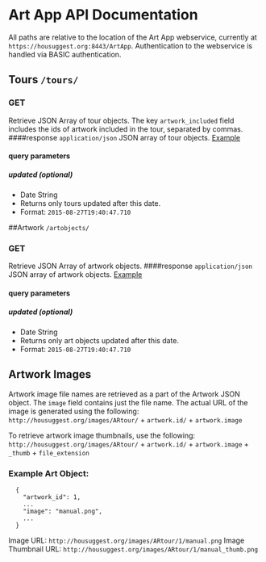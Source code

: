 # Art App API Documentation

All paths are relative to the location of the Art App webservice, currently at `https://housuggest.org:8443/ArtApp`. Authentication to the webservice is handled via BASIC authentication.

## Tours `/tours/` 
### GET
Retrieve JSON Array of tour objects. The key `artwork_included` field includes the ids of artwork included in the tour, separated by commas.
####response `application/json`
JSON array of tour objects. [Example](https://gist.github.com/CarlSteven/b4617e0e35f50787e24e)
#### query parameters
##### updated (optional)
- Date String
- Returns only tours updated after this date.
- Format: `2015-08-27T19:40:47.710`

##Artwork `/artobjects/`
### GET
Retrieve JSON Array of artwork objects.
####response `application/json`
JSON array of artwork objects. [Example](https://gist.github.com/CarlSteven/6c237b4b3238e89dedf8)
#### query parameters
##### updated (optional)
- Date String
- Returns only art objects updated after this date.
- Format: `2015-08-27T19:40:47.710`

## Artwork Images
Artwork image file names are retrieved as a part of the Artwork JSON object. The `image` field contains just the file name. The actual URL of the image is generated using the following: `http://housuggest.org/images/ARtour/` + `artwork.id/` + `artwork.image`
 
To retrieve artwork image thumbnails, use the following:  `http://housuggest.org/images/ARtour/` + `artwork.id/` + `artwork.image` + `_thumb` + `file_extension`

### Example Art Object:
```
  {
    "artwork_id": 1,
    ...
    "image": "manual.png",
    ...
  }
```

Image URL: `http://housuggest.org/images/ARtour/1/manual.png`
Image Thumbnail URL: `http://housuggest.org/images/ARtour/1/manual_thumb.png`